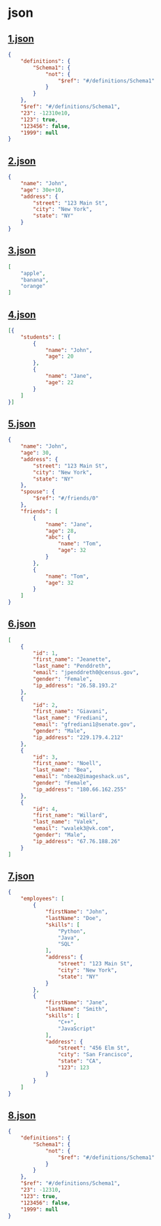 
# json
## [1.json](https://github.com/luzhixing12345/syntaxlight/tree/main/test/json/1.json)

```json
{
    "definitions": {
        "Schema1": {
            "not": {
                "$ref": "#/definitions/Schema1"
            }
        }
    },
    "$ref": "#/definitions/Schema1",
    "23": -12310e10,
    "123": true,
    "123456": false,
    "1999": null
}
```
## [2.json](https://github.com/luzhixing12345/syntaxlight/tree/main/test/json/2.json)

```json
{
    "name": "John",
    "age": 30e+10,
    "address": {
        "street": "123 Main St",
        "city": "New York",
        "state": "NY"
    }
}
```
## [3.json](https://github.com/luzhixing12345/syntaxlight/tree/main/test/json/3.json)

```json
[
    "apple",
    "banana",
    "orange"
]
```
## [4.json](https://github.com/luzhixing12345/syntaxlight/tree/main/test/json/4.json)

```json
[{
    "students": [
        {
            "name": "John",
            "age": 20
        },
        {
            "name": "Jane",
            "age": 22
        }
    ]
}]
```
## [5.json](https://github.com/luzhixing12345/syntaxlight/tree/main/test/json/5.json)

```json
{
    "name": "John",
    "age": 30,
    "address": {
        "street": "123 Main St",
        "city": "New York",
        "state": "NY"
    },
    "spouse": {
        "$ref": "#/friends/0"
    },
    "friends": [
        {
            "name": "Jane",
            "age": 28,
            "abc": {
                "name": "Tom",
                "age": 32
            }
        },
        {
            "name": "Tom",
            "age": 32
        }
    ]
}
```
## [6.json](https://github.com/luzhixing12345/syntaxlight/tree/main/test/json/6.json)

```json
[
    {
        "id": 1,
        "first_name": "Jeanette",
        "last_name": "Penddreth",
        "email": "jpenddreth0@census.gov",
        "gender": "Female",
        "ip_address": "26.58.193.2"
    },
    {
        "id": 2,
        "first_name": "Giavani",
        "last_name": "Frediani",
        "email": "gfrediani1@senate.gov",
        "gender": "Male",
        "ip_address": "229.179.4.212"
    },
    {
        "id": 3,
        "first_name": "Noell",
        "last_name": "Bea",
        "email": "nbea2@imageshack.us",
        "gender": "Female",
        "ip_address": "180.66.162.255"
    },
    {
        "id": 4,
        "first_name": "Willard",
        "last_name": "Valek",
        "email": "wvalek3@vk.com",
        "gender": "Male",
        "ip_address": "67.76.188.26"
    }
]
```
## [7.json](https://github.com/luzhixing12345/syntaxlight/tree/main/test/json/7.json)

```json
{
    "employees": [
        {
            "firstName": "John",
            "lastName": "Doe",
            "skills": [
                "Python",
                "Java",
                "SQL"
            ],
            "address": {
                "street": "123 Main St",
                "city": "New York",
                "state": "NY"
            }
        },
        {
            "firstName": "Jane",
            "lastName": "Smith",
            "skills": [
                "C++",
                "JavaScript"
            ],
            "address": {
                "street": "456 Elm St",
                "city": "San Francisco",
                "state": "CA",
                "123": 123
            }
        }
    ]
}
```
## [8.json](https://github.com/luzhixing12345/syntaxlight/tree/main/test/json/8.json)

```json
{
    "definitions": {
        "Schema1": {
            "not": {
                "$ref": "#/definitions/Schema1"
            }
        }
    },
    "$ref": "#/definitions/Schema1",
    "23": -12310,
    "123": true,
    "123456": false,
    "1999": null
}
```
